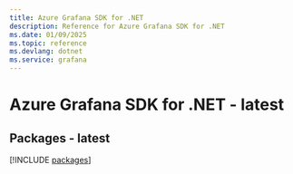 ```yaml
---
title: Azure Grafana SDK for .NET
description: Reference for Azure Grafana SDK for .NET
ms.date: 01/09/2025
ms.topic: reference
ms.devlang: dotnet
ms.service: grafana
---
```

# Azure Grafana SDK for .NET - latest
## Packages - latest
[!INCLUDE [packages](grafana-index.md)]